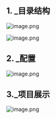 ## 1. _目录结构
![image.png](https://i.loli.net/2020/07/22/I1wo8pAElCjBcrb.png)

![image.png](https://i.loli.net/2020/07/22/jv6KG5749HeUrcT.png)

## 2. _配置
![image.png](https://i.loli.net/2020/07/22/mApviClNGT7V9Og.png)

## 3._项目展示
![image.png](https://i.loli.net/2020/08/04/YOrF2jkVXf78gBn.png)